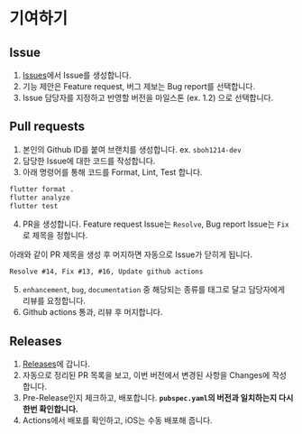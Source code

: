 # 기여하기

## Issue

1. [Issues](https://github.com/sparcs-kaist/otl-app/issues)에서 Issue를 생성합니다.
2. 기능 제안은 Feature request, 버그 제보는 Bug report를 선택합니다.
3. Issue 담당자를 지정하고 반영할 버전을 마일스톤 (ex. 1.2) 으로 선택합니다.

## Pull requests

1. 본인의 Github ID를 붙여 브랜치를 생성합니다. ex. `sboh1214-dev`
2. 담당한 Issue에 대한 코드를 작성합니다.
3. 아래 명령어를 통해 코드를 Format, Lint, Test 합니다.
```bash
flutter format .
flutter analyze
flutter test
```
4. PR을 생성합니다. Feature request Issue는 `Resolve`, Bug report Issue는 `Fix`로 제목을 정합니다.

아래와 같이 PR 제목을 생성 후 머지하면 자동으로 Issue가 닫히게 됩니다.
```
Resolve #14, Fix #13, #16, Update github actions
```
5. `enhancement`, `bug`, `documentation` 중 해당되는 종류를 태그로 달고 담당자에게 리뷰를 요청합니다.
6. Github actions 통과, 리뷰 후 머지합니다.

## Releases
1. [Releases](https://github.com/sparcs-kaist/otl-app/releases)에 갑니다.
2. 자동으로 정리된 PR 목록을 보고, 이번 버전에서 변경된 사항을 Changes에 작성합니다.
3. Pre-Release인지 체크하고, 배포합니다. **`pubspec.yaml`의 버전과 일치하는지 다시 한번 확인합니다.**
4. Actions에서 배포를 확인하고, iOS는 수동 배포해 줍니다.
